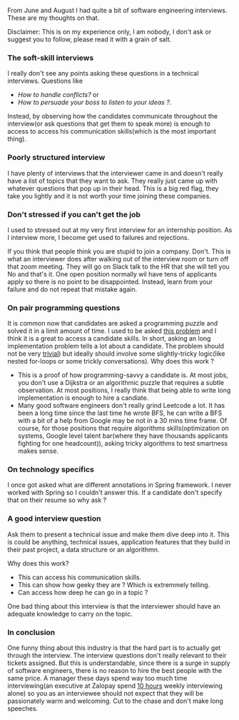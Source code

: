From June and August I had quite a bit of software engineering interviews. These are my thoughts on that.

Disclaimer: This is on my experience only, I am nobody, I don't ask or suggest you to follow, please read it with a grain of salt.

### The soft-skill interviews
I really don't see any points asking these questions in a technical interviews. Questions like
- *How to handle conflicts?* or
- *How to persuade your boss to listen to your ideas ?*.

Instead, by observing how the candidates communicate throughout the interview(or ask questions that get them to speak more) is enough to access to access his communication skills(which is the most important thing).
### Poorly structured interview
I have plenty of interviews that the interviewer came in and doesn't really have a list of topics that they want to ask. They really just came up with whatever questions that pop up in their head. This is a big red flag, they take you lightly and it is not worth your time joining these companies.

### Don't stressed if you can't get the job
I used to stressed out at my very first interview for an internship position. As I interview more, I become get used to failures and rejections.

If you think that people think you are stupid to join a company. Don't. This is what an interviewer does after walking out of the interview room or turn off that zoom meeting. They will go on Slack talk to the HR that she will tell you No and that's it. One open position normally wil have tens of applicants apply so there is no point to be disappointed. Instead, learn from your failure and do not repeat that mistake again.

### On pair programming questions
It is common now that candidates are asked a programming puzzle and solved it in a limit amount of time. I used to be asked [this problem](https://leetcode.com/problems/decode-string/) and I think it is a great to access a candidate skills. In short, asking an long implementation problem tells a lot about a candidate. The problem should not be very [trivial](https://leetcode.com/problems/fizz-buzz/)) but ideally should involve some slightly-tricky logic(like nested for-loops or some trickly conversations). Why does this work ?
- This is a proof of how programming-savvy a candidate is. At most jobs, you don't use a Dijkstra or an algorithmic puzzle that requires a subtle observation. At most positions, I really think that being able to write long implementation is enough to hire a candiate.
- Many good software engineers don't really grind Leetcode a lot. It has been a long time since the last time he wrote BFS, he can write a BFS with a bit of a help from Google may be not in a 30 mins time frame.
Of course, for those positions that require algorithms skills(optimization on systems, Google level talent bar(where they have thousands applicants fighting for one headcount)), asking tricky algorithms to test smartness makes sense.

### On technology specifics
I once got asked what are different annotations in Spring framework. I never worked with Spring so I couldn't answer this. If a candidate don't specify that on their resume so why ask ?

### A good interview question
Ask them to present a technical issue and make them dive deep into it. This is could be anything, technical issues, application features that they build in their past project, a data structure or an algorithmn.

Why does this work?
- This can access his communication skills.
- This can show how geeky they are ? Which is extremmely telling.
- Can access how deep he can go in a topic ?

One bad thing about this interview is that the interviewer should have an adequate knowledge to carry on the topic.

### In conclusion
One funny thing about this industry is that the hard part is to actually get through the interview. The interview questions don't really relevant to their tickets assigned. But this is understandable, since there is a surge in supply of software engineers, there is no reason to hire the best people with the same price. A manager these days spend way too much time interviewing(an executive at Zalopay spend [10 hours](https://youtu.be/MS59bi-Wpqk?t=1363) weekly interviewing alone) so you as an interviewee should not expect that they will be passionately warm and welcoming. Cut to the chase and don't make long speeches.
